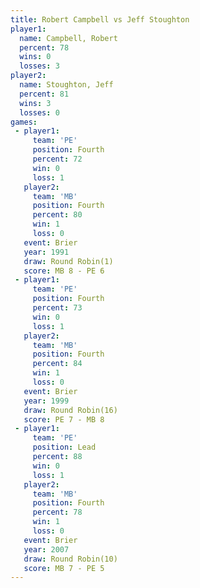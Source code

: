 ```yaml
---
title: Robert Campbell vs Jeff Stoughton
player1:                
  name: Campbell, Robert
  percent: 78           
  wins: 0               
  losses: 3             
player2:                
  name: Stoughton, Jeff 
  percent: 81           
  wins: 3               
  losses: 0             
games:
 - player1:          
     team: 'PE'      
     position: Fourth
     percent: 72     
     win: 0          
     loss: 1         
   player2:          
     team: 'MB'      
     position: Fourth
     percent: 80     
     win: 1          
     loss: 0         
   event: Brier        
   year: 1991          
   draw: Round Robin(1)
   score: MB 8 - PE 6  
 - player1:          
     team: 'PE'      
     position: Fourth
     percent: 73     
     win: 0          
     loss: 1         
   player2:          
     team: 'MB'      
     position: Fourth
     percent: 84     
     win: 1          
     loss: 0         
   event: Brier         
   year: 1999           
   draw: Round Robin(16)
   score: PE 7 - MB 8   
 - player1:        
     team: 'PE'    
     position: Lead
     percent: 88   
     win: 0        
     loss: 1       
   player2:          
     team: 'MB'      
     position: Fourth
     percent: 78     
     win: 1          
     loss: 0         
   event: Brier         
   year: 2007           
   draw: Round Robin(10)
   score: MB 7 - PE 5   
---
```

